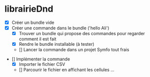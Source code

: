 # librairieDnd

- [x] Créer un bundle vide
- [x] Créer une commande dans le bundle ('hello Ali')
  - [x] Trouver un bundle qui propose des commandes pour regarder comment il est fait
  - [x] Rendre le bundle installable (à tester)
  - [] Lancer la commande dans un projet Symfo tout frais
- [] Implémenter la commande
  - [x] Importer le fichier CSV
  - [] Parcourir le fichier en affichant les cellules
  ...